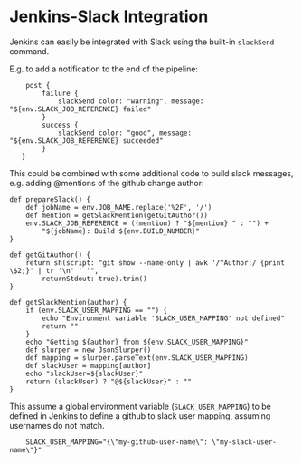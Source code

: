 # Jenkins-Slack Integration

Jenkins can easily be integrated with Slack using the built-in `slackSend` command.

E.g. to add a notification to the end of the pipeline:
```
    post { 
        failure { 
            slackSend color: "warning", message: "${env.SLACK_JOB_REFERENCE} failed"
        }
        success { 
            slackSend color: "good", message: "${env.SLACK_JOB_REFERENCE} succeeded"
        }
   }
```


This could be combined with some additional code to build slack messages, e.g. adding @mentions
of the github change author:

```
def prepareSlack() {
    def jobName = env.JOB_NAME.replace('%2F', '/')
    def mention = getSlackMention(getGitAuthor())
    env.SLACK_JOB_REFERENCE = ((mention) ? "${mention} " : "") + 
        "${jobName}: Build ${env.BUILD_NUMBER}"
}

def getGitAuthor() {
    return sh(script: "git show --name-only | awk '/^Author:/ {print \$2;}' | tr '\n' ' '",
        returnStdout: true).trim()
}

def getSlackMention(author) {
    if (env.SLACK_USER_MAPPING == "") {
        echo "Environment variable 'SLACK_USER_MAPPING' not defined"
        return ""
    }
    echo "Getting ${author} from ${env.SLACK_USER_MAPPING}"
    def slurper = new JsonSlurper()
    def mapping = slurper.parseText(env.SLACK_USER_MAPPING)
    def slackUser = mapping[author]
    echo "slackUser=${slackUser}"
    return (slackUser) ? "@${slackUser}" : ""
}
```

This assume a global environment variable (`SLACK_USER_MAPPING`) to be defined in Jenkins
to define a github to slack user mapping, assuming usernames do not match.
```
    SLACK_USER_MAPPING="{\"my-github-user-name\": \"my-slack-user-name\"}"
```